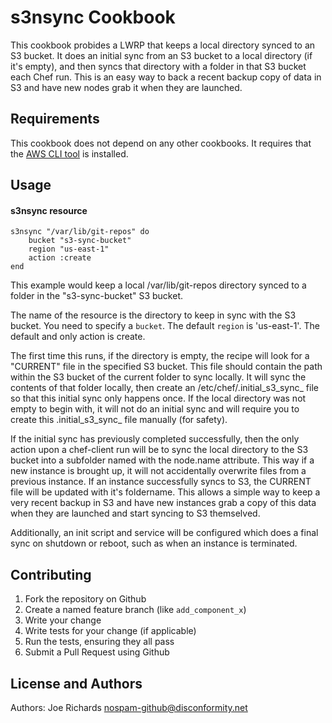 s3nsync Cookbook
=======================
This cookbook probides a LWRP that keeps a local directory synced to an S3 bucket. It does an initial sync from an S3 bucket to a local directory (if it's empty), and then syncs that directory with a folder in that S3 bucket each Chef run. This is an easy way to back a recent backup copy of data in S3 and have new nodes grab it when they are launched.

Requirements
------------
This cookbook does not depend on any other cookbooks. It requires that the [AWS CLI tool](https://aws.amazon.com/cli/) is installed.

Usage
-----
#### s3nsync resource

```
s3nsync "/var/lib/git-repos" do
    bucket "s3-sync-bucket"
    region "us-east-1"
    action :create
end
```
This example would keep a local /var/lib/git-repos directory synced to a folder in the "s3-sync-bucket" S3 bucket.

The name of the resource is the directory to keep in sync with the S3 bucket. You need to specify a `bucket`. The default `region` is 'us-east-1'. The default and only action is create.

The first time this runs, if the directory is empty, the recipe will look for a "CURRENT" file in the specified S3 bucket. This file should contain the path within the S3 bucket of the current folder to sync locally. It will sync the contents of that folder locally, then create an /etc/chef/.initial_s3_sync_<bucket> file so that this initial sync only happens once. If the local directory was not empty to begin with, it will not do an initial sync and will require you to create this .initial_s3_sync_<bucket> file manually (for safety).

If the initial sync has previously completed successfully, then the only action upon a chef-client run will be to sync the local directory to the S3 bucket into a subfolder named with the node.name attribute. This way if a new instance is brought up, it will not accidentally overwrite files from a previous instance. If an instance successfully syncs to S3, the CURRENT file will be updated with it's foldername. This allows a simple way to keep a very recent backup in S3 and have new instances grab a copy of this data when they are launched and start syncing to S3 themselved.

Additionally, an init script and service will be configured which does a final sync on shutdown or reboot, such as when an instance is terminated.

Contributing
------------
1. Fork the repository on Github
2. Create a named feature branch (like `add_component_x`)
3. Write your change
4. Write tests for your change (if applicable)
5. Run the tests, ensuring they all pass
6. Submit a Pull Request using Github

License and Authors
-------------------
Authors: Joe Richards <nospam-github@disconformity.net>
